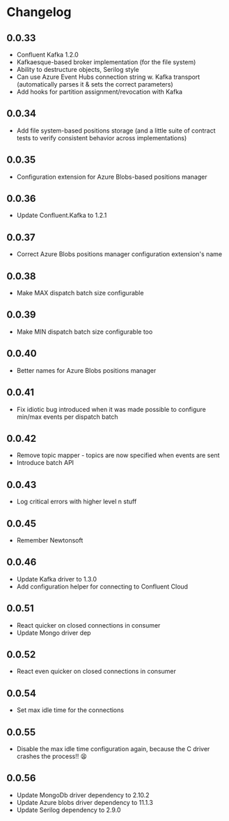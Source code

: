 ﻿# Changelog

## 0.0.33
* Confluent Kafka 1.2.0
* Kafkaesque-based broker implementation (for the file system)
* Ability to destructure objects, Serilog style
* Can use Azure Event Hubs connection string w. Kafka transport (automatically parses it & sets the correct parameters)
* Add hooks for partition assignment/revocation with Kafka

## 0.0.34
* Add file system-based positions storage (and a little suite of contract tests to verify consistent behavior across implementations)

## 0.0.35
* Configuration extension for Azure Blobs-based positions manager

## 0.0.36
* Update Confluent.Kafka to 1.2.1

## 0.0.37
* Correct Azure Blobs positions manager configuration extension's name

## 0.0.38
* Make MAX dispatch batch size configurable

## 0.0.39
* Make MIN dispatch batch size configurable too

## 0.0.40
* Better names for Azure Blobs positions manager

## 0.0.41
* Fix idiotic bug introduced when it was made possible to configure min/max events per dispatch batch

## 0.0.42
* Remove topic mapper - topics are now specified when events are sent
* Introduce batch API

## 0.0.43
* Log critical errors with higher level n stuff

## 0.0.45
* Remember Newtonsoft

## 0.0.46
* Update Kafka driver to 1.3.0
* Add configuration helper for connecting to Confluent Cloud

## 0.0.51
* React quicker on closed connections in consumer
* Update Mongo driver dep

## 0.0.52
* React even quicker on closed connections in consumer

## 0.0.54
* Set max idle time for the connections

## 0.0.55
* Disable the max idle time configuration again, because the C driver crashes the process!! 😫

## 0.0.56
* Update MongoDb driver dependency to 2.10.2
* Update Azure blobs driver dependency to 11.1.3
* Update Serilog dependency to 2.9.0
